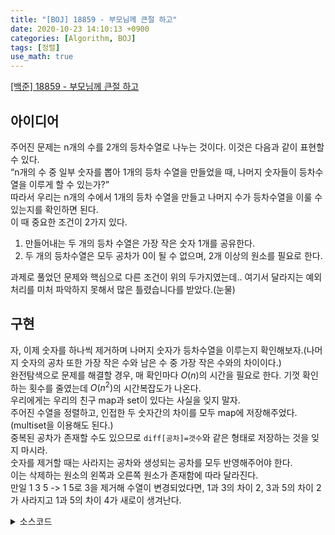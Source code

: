 ```yaml
---
title: "[BOJ] 18859 - 부모님께 큰절 하고"
date: 2020-10-23 14:10:13 +0900
categories: [Algorithm, BOJ]
tags: [정렬]
use_math: true
---
```


[[백준] 18859 - 부모님께 큰절 하고](https://www.acmicpc.net/problem/18859)<br>

## 아이디어
주어진 문제는 n개의 수를 2개의 등차수열로 나누는 것이다. 이것은 다음과 같이 표현할 수 있다.   
“n개의 수 중 일부 숫자를 뽑아 1개의 등차 수열을 만들었을 때, 나머지 숫자들이 등차수열을 이루게 할 수 있는가?”   
따라서 우리는 n개의 수에서 1개의 등차 수열을 만들고 나머지 수가 등차수열을 이룰 수 있는지를 확인하면 된다.   
이 때 중요한 조건이 2가지 있다.   
1. 만들어내는 두 개의 등차 수열은 가장 작은 숫자 1개를 공유한다.
2. 두 개의 등차수열은 모두 공차가 0이 될 수 없으며, 2개 이상의 원소를 필요로 한다.

과제로 풀었던 문제와 핵심으로 다른 조건이 위의 두가지였는데.. 여기서 달라지는 예외처리를 미처 파악하지 못해서 많은 틀렸습니다를 받았다.(눈물)

## 구현

자, 이제 숫자를 하나씩 제거하며 나머지 숫자가 등차수열을 이루는지 확인해보자.(나머지 숫자의 공차 또한 가장 작은 수와 남은 수 중 가장 작은 수와의 차이이다.)   
완전탐색으로 문제를 해결할 경우, 매 확인마다 $O(n)$의 시간을 필요로 한다. 기껏 확인하는 횟수를 줄였는데 $O(n^2)$의 시간복잡도가 나온다.   
우리에게는 우리의 친구 map과 set이 있다는 사실을 잊지 말자.   
주어진 수열을 정렬하고, 인접한 두 숫자간의 차이를 모두 map에 저장해주었다.(multiset을 이용해도 된다.)   
중복된 공차가 존재할 수도 있으므로 ``diff[공차]=갯수``와 같은 형태로 저장하는 것을 잊지 마시라.   
숫자를 제거할 때는 사라지는 공차와 생성되는 공차를 모두 반영해주어야 한다.   
이는 삭제하는 원소의 왼쪽과 오른쪽 원소가 존재함에 따라 달라진다.   
만일 1 3 5 -> 1 5로 3을 제거해 수열이 변경되었다면, 1과 3의 차이 2, 3과 5의 차이 2가 사라지고 1과 5의 차이 4가 새로이 생겨난다.   


<details>
  <summary> 소스코드 </summary>
    <div markdown="1">

```c++
#include <bits/stdc++.h>
using namespace std;
typedef long long ll;

vector<ll> v;
map<ll, ll> diffs;
set<ll> indexs;

int main(void) {
	ll n;
	scanf("%lld", &n);

	if (n == 3) {
		printf("Yes\n");
		return 0;
	}

	for (ll i = 0; i < n; i++) {
		ll x;
		scanf("%lld", &x);
		v.push_back(x);
		indexs.insert(i);
	}
	sort(v.begin(), v.end());

	for (ll i = 1; i < n; i++) {
		diffs[v[i] - v[i - 1]]++;
	}

	ll diff = v[1] - v[0], last = 1, prev = 2, fst = -1;
	bool br = true;

	if (diff == 0) {
		printf("No\n");
		return 0;
	}

	diffs[diff]--;
	if (diffs[diff] == 0) {
		diffs.erase(diffs.find(diff));
	}
	
	diffs[v[2] - v[1]]--;
	if (diffs[v[2] - v[1]] == 0) {
		diffs.erase(diffs.find(v[2] - v[1]));
	}
	indexs.erase(indexs.find(0));

	while (!diffs.empty()) {
		indexs.erase(indexs.find(last));

		if ((diffs.size() == 1) && (diffs.begin()->first != 0) && (diffs.begin()->first == v[*indexs.begin()] - v[0])) {
			break;
		}

		auto it = lower_bound(v.begin() + last + 1, v.end(), v[last] + diff);
		if (it == v.end() || (*it != v[last] + diff)) {
			printf("No\n");
			return 0;
		}
		ll next = it - v.begin();
		auto L = indexs.lower_bound(next);
		if (next != *indexs.begin()) {
			L--;
			diffs[v[next] - v[*L]]--;
			if (diffs[v[next] - v[*L]] == 0)
				diffs.erase(diffs.find(v[next] - v[*L]));
		}
		if (next + 1 < n) {
			diffs[v[next + 1] - v[next]]--;
			if (diffs[v[next + 1] - v[next]] == 0)
				diffs.erase(diffs.find(v[next + 1] - v[next]));
		}
		if ((next != *indexs.begin()) && ((next + 1) < n)) {
			diffs[v[next + 1] - v[*L]]++;
		}
		last = next;
	}
	if (v[*indexs.begin()] - v[0] != 0)
		printf("Yes\n");
	else printf("No\n");
	return 0;
}
```

</div>
</details>
